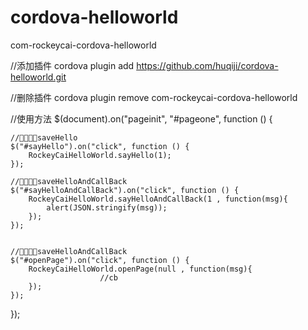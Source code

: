 # cordova-helloworld
com-rockeycai-cordova-helloworld

//添加插件
cordova plugin add https://github.com/huqiji/cordova-helloworld.git

//删除插件
cordova plugin remove com-rockeycai-cordova-helloworld

//使用方法
$(document).on("pageinit", "#pageone", function () {

    //saveHello
    $("#sayHello").on("click", function () {
        RockeyCaiHelloWorld.sayHello(1);
    });

    //saveHelloAndCallBack
    $("#sayHelloAndCallBack").on("click", function () {
        RockeyCaiHelloWorld.sayHelloAndCallBack(1 , function(msg){
            alert(JSON.stringify(msg));
        });
    });


    //saveHelloAndCallBack
    $("#openPage").on("click", function () {
        RockeyCaiHelloWorld.openPage(null , function(msg){
						//cb
        });
    });

});
